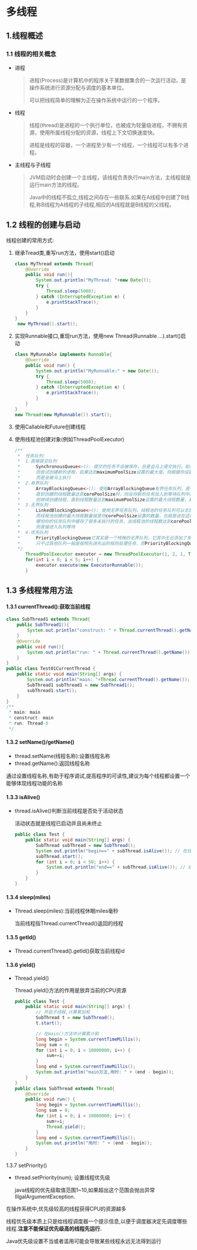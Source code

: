 # 多线程

## 1.线程概述

### 1.1 线程的相关概念

- 进程

  > 进程(Process)是计算机中的程序关于某数据集合的一次运行活动，是操作系统进行资源分配与调度的基本单位。
  >
  > 可以把线程简单的理解为正在操作系统中运行的一个程序。

- 线程

  > 线程(thread)是进程的一个执行单位，也被成为轻量级进程，不拥有资源，使用所属线程分配的资源，线程上下文切换速度快。
  >
  > 进程是线程的容器，一个进程至少有一个线程，一个线程可以有多个进程。

- 主线程与子线程

  > JVM启动时会创建一个主线程，该线程负责执行main方法，主线程就是运行main方法的线程。
  >
  > Java中的线程不孤立,线程之间存在一些联系.如果在A线程中创建了B线程,称B线程为A线程的子线程,相应的A线程就是B线程的父线程。

## 1.2 线程的创建与启动

线程创建的常用方式:

1. 继承Tread类,重写run方法，使用start()启动

   ```java
   class MyThread extends Thread{
       @Override
       public void run(){
           System.out.println("MyThread: "+new Date());
           try {
               Thread.sleep(5000);
           } catch (InterruptedException e) {
               e.printStackTrace();
           }
       }
   }
    new MyThread().start();
   ```

   

2. 实现Runnable接口,重现run方法，使用new Thread(Runnable ...).start()启动

   ```java
   class MyRunnable implements Runnable{
       @Override
       public void run() {
           System.out.println("MyRunnable:" + new Date());
           try {
               Thread.sleep(5000);
           } catch (InterruptedException e) {
               e.printStackTrace();
           }
       }
   }
   new Thread(new MyRunnable()).start();
   ```

   

3. 使用Callable和Future创建线程

4. 使用线程池创建对象(例如ThreadPoolExecutor)

   ```java
   /**
    *  任务队列:
    *  1.直接提交队列
    *      SynchronousQueue<>(): 提交的任务不会被保存，总是会马上提交执行。如果用于执行任务的线程数量小于maximumPoolSize，
    *      则尝试创建新的进程，如果达到maximumPoolSize设置的最大值，则根据你设置的handler执行拒绝策略。因此这种方式你提交的任务不会被缓存起来，
    *      而是会被马上执行
    *  2.有界队列
    *      ArrayBlockingQueue<>(): 使用ArrayBlockingQueue有界任务队列，若有新的任务需要执行时，线程池会创建新的线程，
    *      直到创建的线程数量达到corePoolSize时，则会将新的任务加入到等待队列中。若等待队列已满，即超过ArrayBlockingQueue初始化的容量，
    *      则继续创建线程，直到线程数量达到maximumPoolSize设置的最大线程数量，若大于maximumPoolSize，则执行拒绝策略。
    *  3.无界队列
    *      LinkedBlockingQueue<>(): 使用无界任务队列，线程池的任务队列可以无限制的添加新的任务，
    *      而线程池创建的最大线程数量就是你corePoolSize设置的数量，也就是说在这种情况下maximumPoolSize这个参数是无效的，
    *      哪怕你的任务队列中缓存了很多未执行的任务，当线程池的线程数达到corePoolSize后，就不会再增加了；若后续有新的任务加入，
    *      则直接进入队列等待
    *  4.优先队列
    *      PriorityBlockingQueue它其实是一个特殊的无界队列，它其中无论添加了多少个任务，线程池创建的线程数也不会超过corePoolSize的数量，
    *      只不过其他队列一般是按照先进先出的规则处理任务，而PriorityBlockingQueue队列可以自定义规则根据任务的优先级顺序先后执行。
    */
       ThreadPoolExecutor executor = new ThreadPoolExecutor(1, 2, 1, TimeUnit.SECONDS, new ArrayBlockingQueue<>(2), 				                                                     Executors.defaultThreadFactory(), new ThreadPoolExecutor.AbortPolicy());
       for(int i = 0; i < 5; i++) {
           executor.execute(new ExecutorRunnable());
       }
   ```

   

## 1.3 多线程常用方法

#### 1.3.1 currentThread():获取当前线程

```java
class SubThread1 extends Thread{
    public SubThread1(){
        System.out.println("construct: " + Thread.currentThread().getName());
    }
    @Override
    public void run(){
        System.out.println("run: " + Thread.currentThread().getName());
    }
}
public class Test01CurrentThread {
    public static void main(String[] args) {
        System.out.println("main: "+Thread.currentThread().getName());
        SubThread1 subThread1 = new SubThread1();
        subThread1.start();
    }
}
/**
 * main: main
 * construct: main
 * run: Thread-0
 */
```

#### 1.3.2 setName()/getName()

- thread.setName(线程名称):设置线程名称
- thread.getName():返回线程名称

通过设置线程名称,有助于程序调试,提高程序的可读性,建议为每个线程都设置一个能够体现线程功能的名称

#### 1.3.3 isAlive()

- thread.isAlive()判断当前线程是否处于活动状态

  活动状态就是线程已启动并且尚未终止

  ```java
  public class Test {
      public static void main(String[] args) {
          SubThread subThread = new SubThread();
          System.out.println("begin==" + subThread.isAlive()); // 在线程启动前 false
          subThread.start();
          for (int i = 0; i < 50; i++) {
              System.out.println("end==" + subThread.isAlive()); // 线程启动后为true, 线程结束后为false
          }
      }
  }
  ```

#### 1.3.4 sleep(miles)

- Thread.sleep(miles):当前线程休眠miles毫秒

  当前线程指Thread.currentThread()返回的线程

#### 1.3.5 getId()

- Thread.currentThread().getId()获取当前线程id

#### 1.3.6 yield()

- Thread.yield()

  Thread.yield()方法的作用是放弃当前的CPU资源

  ```java
  public class Test {
      public static void main(String[] args) {
          // 开启子线程,计算累加和
          SubThread t = new SubThread();
          t.start();
  
          // 在main()方法中计算累计和
          long begin = System.currentTimeMillis();
          long sum = 0;
          for (int i = 0; i < 10000000; i++) {
              sum+=i;
          }
          long end = System.currentTimeMillis();
          System.out.println("main方法,用时: " + (end - begin));
      }
  }
  public class SubThread extends Thread{
      @Override
      public void run() {
          long begin = System.currentTimeMillis();
          long sum = 0;
          for (int i = 0; i < 10000000; i++) {
              sum+=i;
              Thread.yield();
          }
          long end = System.currentTimeMillis();
          System.out.println("用时: " + (end - begin));
      }
  }
  
  ```

1.3.7 setPriority()

- thread.setPriority(num); 设置线程优先级

  java线程的优先级取值范围1~10,如果超出这个范围会抛出异常IllgalArgumentException.

在操作系统中,优先级较高的线程获得CPU的资源越多

线程优先级本质上只是给线程调度器一个提示信息,以便于调度器决定先调度哪些线程.**注意不能保证优先级高的线程先运行.**

Java优先级设置不当或者滥用可能会导致某些线程永远无法得到运行

